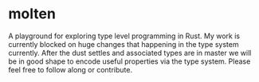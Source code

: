 # molten
A playground for exploring type level programming in Rust. My work is currently
blocked on huge changes that happening in the type system currently. After the
dust settles and associated types are in master we will be in good shape to
encode useful properties via the type system. Please feel free to follow
along or contribute.
